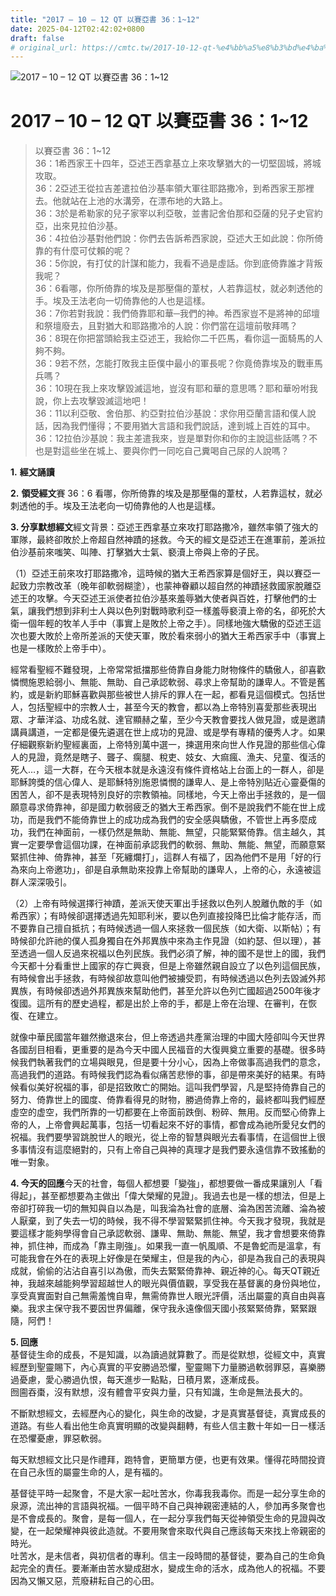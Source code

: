 ```yaml
---
title: "2017 – 10 – 12 QT 以賽亞書 36：1~12"
date: 2025-04-12T02:42:02+0800
draft: false
# original_url: https://cmtc.tw/2017-10-12-qt-%e4%bb%a5%e8%b3%bd%e4%ba%9e%e6%9b%b8-36%ef%bc%9a112
---
```


![2017 – 10 – 12 QT 以賽亞書 36：1\~12](/images/qt.jpg   "2017 – 10 – 12 QT 以賽亞書 36：1\~12")

# 2017 – 10 – 12 QT 以賽亞書 36：1\~12

> 以賽亞書 36：1\~12  
> 36：1希西家王十四年，亞述王西拿基立上來攻擊猶大的一切堅固城，將城攻取。  
> 36：2亞述王從拉吉差遣拉伯沙基率領大軍往耶路撒冷，到希西家王那裡去。他就站在上池的水溝旁，在漂布地的大路上。  
> 36：3於是希勒家的兒子家宰以利亞敬，並書記舍伯那和亞薩的兒子史官約亞，出來見拉伯沙基。  
> 36：4拉伯沙基對他們說：你們去告訴希西家說，亞述大王如此說：你所倚靠的有什麼可仗賴的呢？  
> 36：5你說，有打仗的計謀和能力，我看不過是虛話。你到底倚靠誰才背叛我呢？  
> 36：6看哪，你所倚靠的埃及是那壓傷的葦杖，人若靠這杖，就必刺透他的手。埃及王法老向一切倚靠他的人也是這樣。  
> 36：7你若對我說：我們倚靠耶和華─我們的神。希西家豈不是將神的邱壇和祭壇廢去，且對猶大和耶路撒冷的人說：你們當在這壇前敬拜嗎？  
> 36：8現在你把當頭給我主亞述王，我給你二千匹馬，看你這一面騎馬的人夠不夠。  
> 36：9若不然，怎能打敗我主臣僕中最小的軍長呢？你竟倚靠埃及的戰車馬兵嗎？  
> 36：10現在我上來攻擊毀滅這地，豈沒有耶和華的意思嗎？耶和華吩咐我說，你上去攻擊毀滅這地吧！  
> 36：11以利亞敬、舍伯那、約亞對拉伯沙基說：求你用亞蘭言語和僕人說話，因為我們懂得；不要用猶大言語和我們說話，達到城上百姓的耳中。  
> 36：12拉伯沙基說：我主差遣我來，豈是單對你和你的主說這些話嗎？不也是對這些坐在城上、要與你們一同吃自己糞喝自己尿的人說嗎？

**1.** **經文誦讀**

**2.** **領受經文**賽 36：6 看哪，你所倚靠的埃及是那壓傷的葦杖，人若靠這杖，就必刺透他的手。埃及王法老向一切倚靠他的人也是這樣。

**3. 分享默想經文**經文背景：亞述王西拿基立來攻打耶路撒冷，雖然率領了強大的軍隊，最終卻敗於上帝超自然神蹟的拯救。今天的經文是亞述王在進軍前，差派拉伯沙基前來嗤笑、叫陣、打擊猶大士氣、褻瀆上帝與上帝的子民。

（1）亞述王前來攻打耶路撒冷，這時候的猶大王希西家算是個好王，與以賽亞一起致力宗教改革（晚年卻軟弱糊塗），也蒙神眷顧以超自然的神蹟拯救國家脫離亞述王的攻擊。今天亞述王派使者拉伯沙基來羞辱猶大使者與百姓，打擊他們的士氣，讓我們想到非利士人與以色列對戰時歌利亞一樣羞辱褻瀆上帝的名，卻死於大衛一個年輕的牧羊人手中（事實上是敗於上帝之手）。同樣地強大驕傲的亞述王這次也要大敗於上帝所差派的天使天軍，敗於看來弱小的猶大王希西家手中（事實上也是一樣敗於上帝手中）。

經常看聖經不難發現，上帝常常抵擋那些倚靠自身能力財物條件的驕傲人，卻喜歡憐憫施恩給弱小、無能、無助、自己承認軟弱、尋求上帝幫助的謙卑人。不管是舊約，或是新約耶穌喜歡與那些被世人排斥的罪人在一起，都看見這個模式。包括世人，包括聖經中的宗教人士，甚至今天的教會，都以為上帝特別喜愛那些表現出眾、才華洋溢、功成名就、達官顯赫之輩，至少今天教會要找人做見證，或是邀請講員講道，一定都是優先遴選在世上成功的見證、或是學有專精的優秀人才。如果仔細觀察新約聖經裏面，上帝特別萬中選一，揀選用來向世人作見證的那些信心偉人的見證，竟然是瞎子、聾子、瘸腿、稅吏、妓女、大痲瘋、漁夫、兒童、復活的死人…，這一大群，在今天根本就是永遠沒有條件資格站上台面上的一群人，卻是耶穌誇獎的信心偉人、是耶穌特別施恩憐憫的謙卑人、是上帝特別貼近心靈憂傷的困苦人，卻不是表現特別良好的宗教領袖。同樣地，今天上帝出手拯救的，是一個願意尋求倚靠神，卻是國力軟弱疲乏的猶大王希西家。倒不是說我們不能在世上成功，而是我們不能倚靠世上的成功成為我們的安全感與驕傲，不管世上再多麼成功，我們在神面前，一樣仍然是無助、無能、無望，只能緊緊倚靠。信主越久，其實一定要學會這個功課，在神面前承認我們的軟弱、無助、無能、無望，而願意緊緊抓住神、倚靠神，甚至「死纏爛打」，這群人有福了，因為他們不是用「好的行為來向上帝邀功」，卻是自承無助來投靠上帝幫助的謙卑人，上帝的心，永遠被這群人深深吸引。

（2）上帝有時候選擇行神蹟，差派天使天軍出手拯救以色列人脫離仇敵的手（如希西家）；有時候卻選擇透過先知耶利米，要以色列直接投降巴比倫才能存活，而不要靠自己擅自抵抗；有時候透過一個人來拯救一個民族（如大衛、以斯帖）；有時候卻允許祂的僕人孤身獨自在外邦異族中來為主作見證（如約瑟、但以理），甚至透過一個人反過來祝福以色列民族。我們必須了解，神的國不是世上的國，我們今天都十分看重世上國家的存亡興衰，但是上帝雖然親自設立了以色列這個民族，有時候會出手拯救，有時候卻故意叫他們被擄受罰，有時候透過以色列去毀滅外邦異族，有時候卻透過外邦異族來幫助他們，甚至允許以色列亡國超過2500年後才復國。這所有的歷史過程，都是出於上帝的手，都是上帝在治理、在審判，在恢復、在建立。

就像中華民國當年雖然撤退來台，但上帝透過共產黨治理的中國大陸卻叫今天世界各國刮目相看，更重要的是為今天中國人民福音的大復興奠立重要的基礎。很多時候我們執著我們的立場與眼見，但是要十分小心，因為上帝做事高過我們的意念，高過我們的道路。有時候我們認為看似痛苦悲慘的事，卻是帶來美好的結果。有時候看似美好祝福的事，卻是招致敗亡的開始。這叫我們學習，凡是堅持倚靠自己的努力、倚靠世上的國度、倚靠看得見的財物，勝過倚靠上帝的，最終都叫我們經歷虛空的虚空，我們所靠的一切都要在上帝面前跌倒、粉碎、無用。反而堅心倚靠上帝的人，上帝會興起萬事，包括一切看起來不好的事情，都會成為祂所愛兒女們的祝福。我們要學習跳脫世人的眼光，從上帝的智慧與眼光去看事情，在這個世上很多事情沒有這麼絕對的，只有上帝自己與神的真理才是我們要永遠信靠不致搖動的唯一對象。

**4. 今天的回應**今天的社會，每個人都想要「變強」，都想要做一番成果讓別人「看得起」，甚至都想要為主做出「偉大榮耀的見證」。我過去也是一樣的想法，但是上帝卻打碎我一切的無知與自以為是，叫我淪為社會的底層、淪為困苦流離、淪為被人厭棄，到了失去一切的時候，我不得不學習緊緊抓住神。今天我才發現，我就是要這樣才能夠學得會自己承認軟弱、謙卑、無助、無能、無望，我才會想要來倚靠神，抓住神，而成為「靠主剛強」。如果我一直一帆風順、不是魯蛇而是溫拿，有可能我會在外在的表現上好像是在榮耀主，但是我的內心，卻是為我自己的表現與成就，偷偷的沾沾自喜引以為傲，而失去緊緊倚靠神、親近神的心。每天QT親近神，我越來越能夠學習超越世人的眼光與價值觀，享受我在基督裏的身份與地位，享受真實面對自己無需羞愧自卑，無需倚靠世人眼光評價，活出屬靈的真自由與喜樂。我求主保守我不要因世界偏離，保守我永遠像個天國小孩緊緊倚靠，緊緊跟隨，阿們！

**5. 回應**  
基督徒生命的成長，不是知識，以為讀過就算數了。而是從默想，從經文中，真實經歷到聖靈賜下，內心真實的平安勝過恐懼，聖靈賜下力量勝過軟弱罪惡，喜樂勝過憂慮，愛心勝過仇恨，每天進步一點點，日積月累，逐漸成長。  
囫圇吞棗，沒有默想，沒有體會平安與力量，只有知識，生命是無法長大的。

不斷默想經文，去經歷內心的變化，與生命的改變，才是真實基督徒，真實成長的道路。有些人看出他生命真實明顯的改變與翻轉，有些人信主數十年如一日一樣活在恐懼憂慮，罪惡軟弱。

每天默想經文比只是作禮拜，跑特會，更簡單方便，也更有效果。懂得花時間投資在自己永恆的屬靈生命的人，是有福的。

基督徒平時一起聚會，不是大家一起吐苦水，你毒我我毒你。而是一起分享生命的泉源，流出神的言語與祝福。一個平時不自己與神親密連結的人，參加再多聚會也是不會成長的。聚會，是每一個人，在一起分享我們每天從神領受生命的見證與改變，在一起榮耀神與彼此造就。不要用聚會來取代與自己應該每天來找上帝親密的時光。  
吐苦水，是未信者，與初信者的專利。信主一段時間的基督徒，要為自己的生命負起完全的責任。要漸漸由苦水變成甜水，變成生命的活水，成為他人的祝福。不要因為又懶又惡，荒廢耕耘自己的心田。